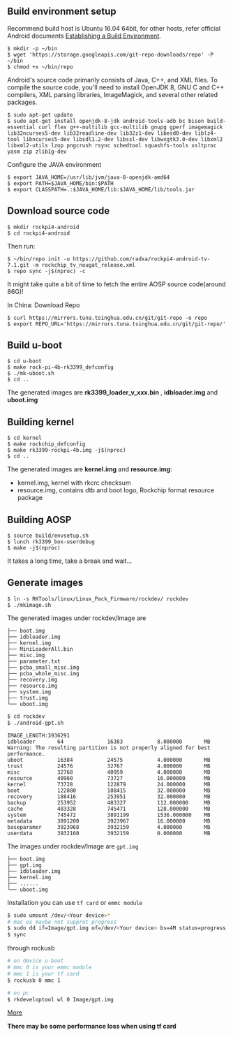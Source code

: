 ## Build environment setup

Recommend build host is Ubuntu 16.04 64bit, for other hosts, refer official Android documents [Establishing a Build Environment](https://source.android.com/setup/build/initializing).


```shell
$ mkdir -p ~/bin
$ wget 'https://storage.googleapis.com/git-repo-downloads/repo' -P ~/bin
$ chmod +x ~/bin/repo
```

Android's source code primarily consists of Java, C++, and XML files. To compile the source code, you'll need to install OpenJDK 8, GNU C and C++ compilers, XML parsing libraries, ImageMagick, and several other related packages.


```shell
$ sudo apt-get update
$ sudo apt-get install openjdk-8-jdk android-tools-adb bc bison build-essential curl flex g++-multilib gcc-multilib gnupg gperf imagemagick lib32ncurses5-dev lib32readline-dev lib32z1-dev libesd0-dev liblz4-tool libncurses5-dev libsdl1.2-dev libssl-dev libwxgtk3.0-dev libxml2 libxml2-utils lzop pngcrush rsync schedtool squashfs-tools xsltproc yasm zip zlib1g-dev
```

Configure the JAVA environment

```shell
$ export JAVA_HOME=/usr/lib/jvm/java-8-openjdk-amd64
$ export PATH=$JAVA_HOME/bin:$PATH
$ export CLASSPATH=.:$JAVA_HOME/lib:$JAVA_HOME/lib/tools.jar
```

## Download source code

```shell
$ mkdir rockpi4-android
$ cd rockpi4-android
```
Then run:

```shell
$ ~/bin/repo init -u https://github.com/radxa/rockpi4-android-tv-7.1.git -m rockchip_tv_nougat_release.xml
$ repo sync -j$(nproc) -c
```
It might take quite a bit of time to fetch the entire AOSP source code(around 86G)!

In China:
Download Repo
```shell
$ curl https://mirrors.tuna.tsinghua.edu.cn/git/git-repo -o repo
$ export REPO_URL='https://mirrors.tuna.tsinghua.edu.cn/git/git-repo/'
```

## Build u-boot

```shell
$ cd u-boot
$ make rock-pi-4b-rk3399_defconfig
$ ./mk-uboot.sh
$ cd ..
```

The generated images are **rk3399_loader_v_xxx.bin** , **idbloader.img** and **uboot.img**

## Building kernel

```shell
$ cd kernel
$ make rockchip_defconfig
$ make rk3399-rockpi-4b.img -j$(nproc)
$ cd ..
```

The generated images are **kernel.img** and **resource.img**:

- kernel.img, kernel with rkcrc checksum
- resource.img, contains dtb and boot logo, Rockchip format resource package

## Building AOSP

```shell
$ source build/envsetup.sh
$ lunch rk3399_box-userdebug
$ make -j$(nproc)
```

It takes a long time, take a break and wait...

## Generate  images
```shell
$ ln -s RKTools/linux/Linux_Pack_Firmware/rockdev/ rockdev
$ ./mkimage.sh
```
The generated images under rockdev/Image are

    ├── boot.img
    ├── idbloader.img
    ├── kernel.img
    ├── MiniLoaderAll.bin
    ├── misc.img
    ├── parameter.txt
    ├── pcba_small_misc.img
    ├── pcba_whole_misc.img
    ├── recovery.img
    ├── resource.img
    ├── system.img
    ├── trust.img
    └── uboot.img

```bash
$ cd rockdev
$ ./android-gpt.sh
```
```
IMAGE_LENGTH:3936291
idbloader       64              16383           8.000000       MB
Warning: The resulting partition is not properly aligned for best performance.
uboot           16384           24575           4.000000       MB
trust           24576           32767           4.000000       MB
misc            32768           40959           4.000000       MB
resource        40960           73727           16.000000      MB
kernel          73728           122879          24.000000      MB
boot            122880          188415          32.000000      MB
recovery        188416          253951          32.000000      MB
backup          253952          483327          112.000000     MB
cache           483328          745471          128.000000     MB
system          745472          3891199         1536.000000    MB
metadata        3891200         3923967         16.000000      MB
baseparamer     3923968         3932159         4.000000       MB
userdata        3932160         3932159         0.000000       MB
```
The images under rockdev/Image are `gpt.img`

    ├── boot.img
    ├── gpt.img
    ├── idbloader.img
    ├── kernel.img
    ├── ......
    └── uboot.img

Installation
you can use `tf card` or `emmc module`
```bash
$ sudo umount /dev/<Your device>*
# mac os maybe not supprot progress
$ sudo dd if=Image/gpt.img of=/dev/<Your device> bs=4M status=progress
$ sync
```
through rockusb
```bash
# on device u-boot
# mmc 0 is your emmc module
# mmc 1 is your tf card
$ rockusb 0 mmc 1

# on pc
$ rkdeveloptool wl 0 Image/gpt.img
```
[More](https://wiki.radxa.com/Rockpi4/install)

**There may be some performance loss when using tf card**